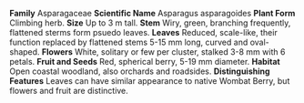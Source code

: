  **Family** Asparagaceae **Scientific Name** Asparagus asparagoides **Plant Form** Climbing herb. **Size** Up to 3 m tall. **Stem** Wiry, green, branching frequently, flattened sterms form psuedo leaves. **Leaves** Reduced, scale-like, their function replaced by flattened stems 5-15 mm long, curved and oval-shaped. **Flowers** White, solitary or few per cluster, stalked 3-8 mm with 6 petals. **Fruit and Seeds** Red, spherical berry, 5-19 mm diameter. **Habitat** Open coastal woodland, also orchards and roadsides. **Distinguishing Features** Leaves can have similar appearance to native Wombat Berry, but flowers and fruit are distinctive.